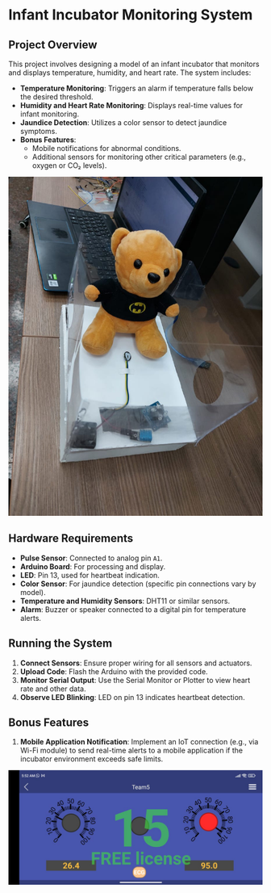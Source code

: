 

# Infant Incubator Monitoring System
## Project Overview
This project involves designing a model of an infant incubator that monitors and displays temperature, humidity, and heart rate. The system includes:
- **Temperature Monitoring**: Triggers an alarm if temperature falls below the desired threshold.
- **Humidity and Heart Rate Monitoring**: Displays real-time values for infant monitoring.
- **Jaundice Detection**: Utilizes a color sensor to detect jaundice symptoms.
- **Bonus Features**:
  - Mobile notifications for abnormal conditions.
  - Additional sensors for monitoring other critical parameters (e.g., oxygen or CO₂ levels).


![incubator](<assets/infant incubator.jpg>)

## Hardware Requirements
- **Pulse Sensor**: Connected to analog pin `A1`.
- **Arduino Board**: For processing and display.
- **LED**: Pin 13, used for heartbeat indication.
- **Color Sensor**: For jaundice detection (specific pin connections vary by model).
- **Temperature and Humidity Sensors**: DHT11 or similar sensors.
- **Alarm**: Buzzer or speaker connected to a digital pin for temperature alerts.


## Running the System
1. **Connect Sensors**: Ensure proper wiring for all sensors and actuators.
2. **Upload Code**: Flash the Arduino with the provided code.
3. **Monitor Serial Output**: Use the Serial Monitor or Plotter to view heart rate and other data.
4. **Observe LED Blinking**: LED on pin 13 indicates heartbeat detection.

## Bonus Features
1. **Mobile Application Notification**: Implement an IoT connection (e.g., via Wi-Fi module) to send real-time alerts to a mobile application if the incubator environment exceeds safe limits.

![mobile app screenshot](<assets/mobile app screenshot.jpg>)
